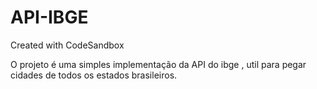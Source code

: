 # API-IBGE
Created with CodeSandbox

O projeto é uma simples implementação da API do ibge , util para pegar cidades de todos os estados brasileiros. 
